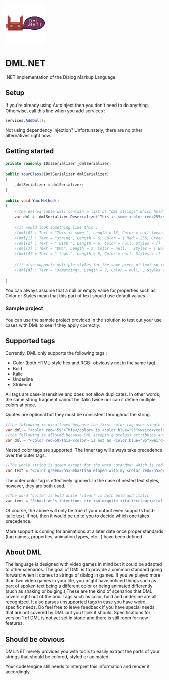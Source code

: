 ![DML.NET](https://github.com/Moreault/DML.NET/blob/master/dmlnet.png)
# DML.NET
.NET implementation of the Dialog Markup Language.

## Setup

If you're already using AutoInject then you don't need to do anything. Otherwise, call this line when you add services :

```c#
services.AddDml();
```

Not using dependency injection? Unfortunately, there are no other alternatives right now. 

## Getting started

```c#
private readonly IDmlSerializer _dmlSerializer;

public YourClass(IDmlSerializer dmlSerializer)
{
	_dmlSerializer = dmlSerializer;
}

public void YourMethod()
{
	//the dml variable will contain a list of "dml strings" which hold information about pieces of the original string
	var dml = _dmlSerializer.Deserialize("This is some <color red=255>string</color> with <bold>DML</bold> tags.");

	//it would look something like this :
	//dml[0] : Text = "This is some ", Length = 13, Color = null (meaning you should draw it with the default text color), StartIndex = 0, EndIndex = 12, Styles = []
	//dml[1] : Text = "string", Length = 6, Color = { Red = 255, Green = 0, Blue = 0, Alpha = 255 }, Styles = []
	//dml[2] : Text = " with ", Length = 6, Color = null, Styles = []
	//dml[3] : Text = "DML", Length = 3, Color = null, , Styles = [ Bold ]
	//dml[4] = Text = " tags.", Length = 6, Color = null, Styles = []

	//it also supports multiple styles for the same piece of text so it could also have been
	//dml[0] : Text = "something", Length = 9, Color = null, , Styles = [ Bold, Underline, Italic ]

}
```

You can always assume that a null or empty value for properties such as Color or Styles mean that this part of text should use default values.

### Sample project
You can use the sample project provided in the solution to test out your use cases with DML to see if they apply correctly. 

## Supported tags

Currently, DML only supports the following tags : 
* Color (both HTML-style hex and RGB- obviously not in the same tag)
* Bold
* Italic
* Underline
* Strikeout

All tags are case-insensitive and does not allow duplicates. In other words; the same string fragment cannot be italic twice nor can it define mutliple colors at once.

Quotes are optional but they must be consistent throughout the string.

```c#
//the following is disallowed because the first color tag uses single quotes but the second one uses double quotes
var dml = "<color red='59'>This</color> is <color blue="95">weird</color>.";
//the following is allowed because DML accepts quoteless attributes and does not require the entire string to be quoteless- only that the quote style is consistent
var dml = "<color red=59>This</color> is not as <color blue="95">weird</color>.";
```

Nested color tags are supported. The inner tag will always take precedence over the outer tags.

```c#
//The whole string is green except for the word "grandma" which is red
var text = "<color green=255>Sebastian eloped with my <color red=255>grandma</color>.</color>"
```

The outer color tag is effectively ignored. In the case of nested text styles, however, they are both used.

```c#
//The word "quite" is bold while "clear" is both bold and italic
var text = "Sebastian's intentions are <bold>quite <italic>clear</italic></bold>."
```

Of course, the above will only be true if your output even supports bold-italic text. If not, then it would be up to you to decide which one takes precedence.

More support is coming for animations at a later date once proper standards (tag names, properties, animation types, etc...) have been defined.

## About DML

The language is designed with video games in mind but it could be adapted to other scenarios. The goal of DML is to provide a common standard going forward when it comes to strings of dialog in games.
If you've played more than two video games in your life, you might have noticed things such as part of spoken text being a different color or being animated differently (such as shaking or bulging.)
These are the kind of scenarios that DML covers right out of the box. Tags such as color, bold and underline are all recognized. It also parses unsupported tags in case you have weird, specific needs.
Do feel free to leave feedback if you have special needs that are not covered by DML but you think it should. 
Specifications for version 1 of DML is not yet set in stone and there is still room for new features.

## Should be obvious

DML.NET merely provides you with tools to easily extract the parts of your strings that should be colored, styled or animated.

Your code/engine still needs to interpret this information and render it accordingly.